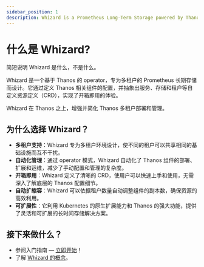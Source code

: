 ```yaml
---
sidebar_position: 1
description: Whizard is a Prometheus Long-Term Storage powered by Thanos
---
```


# 什么是 Whizard?

简短说明 Whizard 是什么，不是什么。

Whizard 是一个基于 Thanos 的 operator，专为多租户的 Prometheus 长期存储而设计。它通过定义 Thanos 相关组件的配置，并抽象出服务、存储和租户等自定义资源定义（CRD），实现了开箱即用的体验。

Whizard 在 Thanos 之上，增强并简化 Thanos 多租户部署和管理。

## 为什么选择 Whizard？

- **多租户支持**：Whizard 专为多租户环境设计，使不同的租户可以共享相同的基础设施而互不干扰。
- **自动化管理**：通过 operator 模式，Whizard 自动化了 Thanos 组件的部署、扩展和运维，减少了手动配置和管理的复杂度。
- **开箱即用**：Whizard 定义了清晰的 CRD，使用户可以快速上手和使用，无需深入了解底层的 Thanos 配置细节。
- **自动扩缩容**：Whizard 可以依据租户数量自动调整组件的副本数，确保资源的高效利用。
- **可扩展性**：它利用 Kubernetes 的原生扩展能力和 Thanos 的强大功能，提供了灵活和可扩展的长时间存储解决方案。

## 接下来做什么？

- 参阅入门指南 — [立即开始](./getting-started/)！
- 了解 [Whizard 的概念](./concepts/)。
